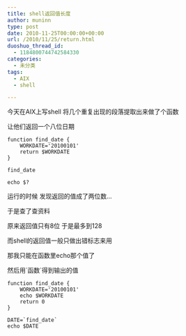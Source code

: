 ```yaml
---
title: shell返回值长度
author: muninn
type: post
date: 2010-11-25T00:00:00+00:00
url: /2010/11/25/return.html
duoshuo_thread_id:
  - 1184800744742584330
categories:
  - 未分类
tags:
  - AIX
  - shell

---
```

今天在AIX上写shell 将几个重复出现的段落提取出来做了个函数

让他们返回一个八位日期

```shell
function find_date {
    WORKDATE='20100101'
    return $WORKDATE
}

find_date

echo $?
```

运行的时候 发现返回的值成了两位数&#8230;

于是查了查资料

原来返回值只有8位 于是最多到128

而shell的返回值一般只做出错标志来用

那我只能在函数里echo那个值了

然后用\`函数\`得到输出的值

```shell
function find_date {
    WORKDATE='20100101'
    echo $WORKDATE
    return 0
}

DATE=`find_date`
echo $DATE
```
